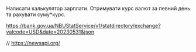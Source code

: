 Написати калькулятор зарплати. Отримувати курс валют за певний день та рахувати суму*курс.

https://bank.gov.ua/NBUStatService/v1/statdirectory/exchange?valcode=USD&date=20230531&json

// https://newsapi.org/